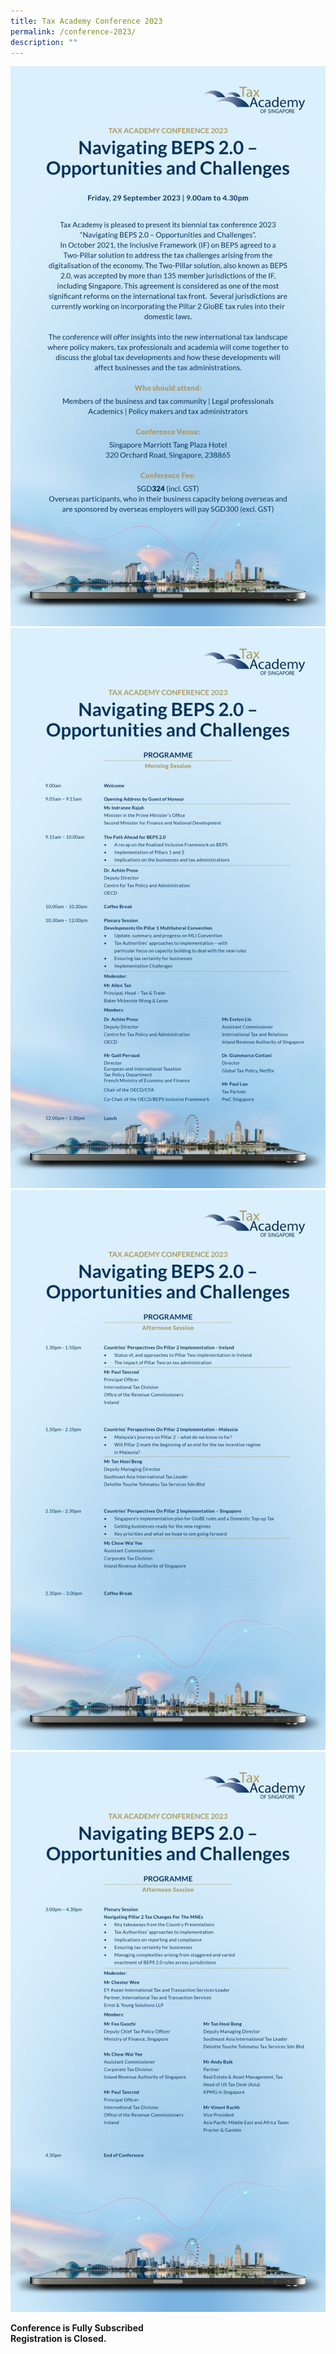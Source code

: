 ```yaml
---
title: Tax Academy Conference 2023
permalink: /conference-2023/
description: ""
---
```

![](/images/ta%20conference%202023%20brochure%20final%20(2)_page-0001.jpg)
![](/images/ta%20conference%202023%20brochure%20final%20(2)_page-0002.jpg)
![](/images/ta%20conference%202023%20brochure%20final%20(2)_page-0003.jpg)
![](/images/ta%20conference%202023%20brochure%20final%20(2)_page-0004.jpg)

**Conference is Fully Subscribed <br>
Registration is Closed.**